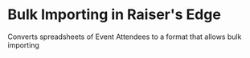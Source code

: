 # Bulk Importing in Raiser's Edge

Converts spreadsheets of Event Attendees to a format that allows bulk importing
